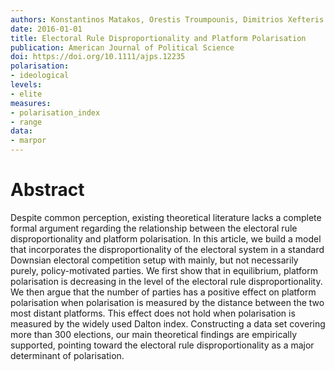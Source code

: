 ```yaml
---
authors: Konstantinos Matakos, Orestis Troumpounis, Dimitrios Xefteris
date: 2016-01-01
title: Electoral Rule Disproportionality and Platform Polarisation
publication: American Journal of Political Science
doi: https://doi.org/10.1111/ajps.12235
polarisation: 
- ideological
levels: 
- elite
measures: 
- polarisation_index
- range
data: 
- marpor
---
```


# Abstract
Despite common perception, existing theoretical literature lacks a complete formal argument regarding the relationship between the electoral rule disproportionality and platform polarisation. In this article, we build a model that incorporates the disproportionality of the electoral system in a standard Downsian electoral competition setup with mainly, but not necessarily purely, policy-motivated parties. We first show that in equilibrium, platform polarisation is decreasing in the level of the electoral rule disproportionality. We then argue that the number of parties has a positive effect on platform polarisation when polarisation is measured by the distance between the two most distant platforms. This effect does not hold when polarisation is measured by the widely used Dalton index. Constructing a data set covering more than 300 elections, our main theoretical findings are empirically supported, pointing toward the electoral rule disproportionality as a major determinant of polarisation.